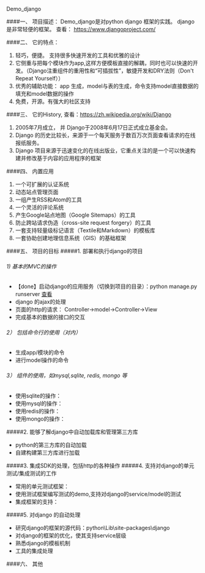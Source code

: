 Demo_django

####一、 项目描述：
Demo_django是对python django 框架的实践。 django 是非常轻便的框架。 查看： https://www.djangoproject.com/

####二、 它的特点：
1. 轻巧，便捷。 支持很多快速开发的工具和优雅的设计
2. 它侧重与把每个模块作为app,这样方便模板直接的解耦，同时也可以快速的开发。（Django注重组件的重用性和“可插拔性”，敏捷开发和DRY法则（Don't Repeat Yourself））
3. 优秀的辅助功能： app 生成，model与表的生成，命令支持model直接数据的填充和model数据的操作
4. 免费，开源。有强大的社区支持

####三、 它的History, 查看：https://zh.wikipedia.org/wiki/Django
1. 2005年7月成立， 并 Django于2008年6月17日正式成立基金会。
1. Django 的历史比较长，来源于一个每天服务于数百万次页面查看请求的在线报纸服务。
2. Django 项目来源于迅速变化的在线出版业，它重点关注的是一个可以快速构建并修改基于内容的应用程序的框架

####四、 内置应用
1. 一个可扩展的认证系统
2. 动态站点管理页面
3. 一组产生RSS和Atom的工具
4. 一个灵活的评论系统
5. 产生Google站点地图（Google Sitemaps）的工具
6. 防止跨站请求伪造（cross-site request forgery）的工具
7. 一套支持轻量级标记语言（Textile和Markdown）的模板库
8. 一套协助创建地理信息系统（GIS）的基础框架

####五、 项目的目标
#####1.  部署和执行django的项目
###### 1) 基本的MVC的操作 
- 【done】启动django的应用服务（切换到项目的目录）：python manage.py runserver [查看](https://andrew-liu.gitbooks.io/django-blog/content/xiang_mu_yu_app.html)
- django 的ajax的处理
- 页面的http的请求： Controller->model->Controller->View
- 完成基本的数据的接口的交互

###### 2） 包括命令行的使用（对内）
- 生成app/模块的命令
- 进行model操作的命令

###### 3） 组件的使用，如mysql,sqlite, redis, mongo 等
- 使用sqlite的操作：
- 使用mysql的操作：
- 使用redis的操作：
- 使用mongo的操作：

#####2. 能够了解django中自动加载库和管理第三方库
- python的第三方库的自动加载
- 自建构建第三方库进行加载

#####3. 集成SDK的处理，包括http的各种操作
#####4. 支持对django的单元测试/集成测试的工作
- 常用的单元测试框架：
- 使用测试框架编写测试的demo,支持对django的service/model的测试
- 集成框架的支持：

#####5. 对django 的自动处理
- 研究django的框架的源代码：python\Lib\site-packages\django
- 对django的框架的优化，使其支持service层级
- 熟悉django的模板机制
- 工具的集成处理

####六、 其他
